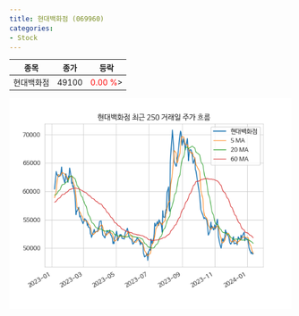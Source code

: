 ```yaml
---
title: 현대백화점 (069960)
categories:
- Stock
---
```


|종목|종가|등락|
|----|----|----|
|현대백화점|49100|<span style="color: red">0.00 %</span>>|

<!-- more -->

![069960](/assets/images/stock/069960.png)